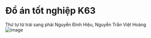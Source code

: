 # Đồ án tốt nghiệp K63 
Thứ tự từ trái sang phải
Nguyễn Đình Hiệu, Nguyễn Trần Việt Hoàng
![image](https://github.com/user-attachments/assets/8b5345d8-63d1-444e-a00a-132c07c84ebe)
